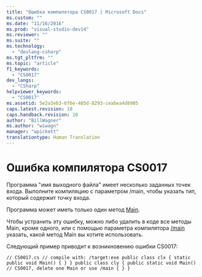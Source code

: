 ```yaml
---
title: "Ошибка компилятора CS0017 | Microsoft Docs"
ms.custom: ""
ms.date: "11/16/2016"
ms.prod: "visual-studio-dev14"
ms.reviewer: ""
ms.suite: ""
ms.technology: 
  - "devlang-csharp"
ms.tgt_pltfrm: ""
ms.topic: "article"
f1_keywords: 
  - "CS0017"
dev_langs: 
  - "CSharp"
helpviewer_keywords: 
  - "CS0017"
ms.assetid: 5e2a3eb3-6f6e-485d-8293-ceabea4d6905
caps.latest.revision: 10
caps.handback.revision: 10
author: "BillWagner"
ms.author: "wiwagn"
manager: "wpickett"
translationtype: Human Translation
---
```

# Ошибка компилятора CS0017
Программа "имя выходного файла" имеет несколько заданных точек входа. Выполните компиляцию с параметром \/main, чтобы указать тип, который содержит точку входа.  
  
 Программа может иметь только один метод [Main](../../csharp/programming-guide/main-and-command-args/main-and-command-line-arguments.md).  
  
 Чтобы устранить эту ошибку, можно либо удалить в коде все методы Main, кроме одного, или с помощью параметра компилятора [\/main](../../csharp/language-reference/compiler-options/main-compiler-option.md) указать, какой метод Main вы хотите использовать.  
  
 Следующий пример приводит к возникновению ошибки CS0017:  
  
```  
// CS0017.cs // compile with: /target:exe public class clx { static public void Main() { } } public class cly { public static void Main()   // CS0017, delete one Main or use /main { } }  
```
